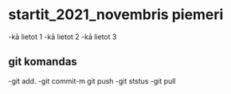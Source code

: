 # startit_2021_novembris piemeri
-kā lietot 1
-kā lietot 2
-kā lietot 3
## git komandas
-git add.
-git commit-m
git push
-git ststus
-git pull